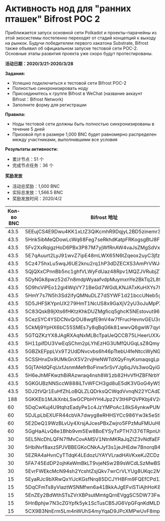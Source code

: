 # Активность нод для "ранних пташек" Bifrost POC 2
Приближается запуск основной сети Polkadot и проекты-парачейны из этой экосистемы постепенно переходят от стадий концепций к выходу на рынкок. Будучи победителем первого хакатона Substrate, Bifrost также объявил об официальном запуске тестовой сети POC-2. Основные этапы развития проекта уже скоро будут протестированы.

**活动日期：2020/3/21-2020/3/28**

**Задания:**
- Успешно подключиться к тестовой сети Bifrost POC-2
- Полностью синхронизировать ноду
- Присоединитесь к группе Bifrost в WeChat (название аккаунт Bifrost：Bifrost Network)
- Заполните форму для регистрации

**Правила:**
- Ноды тестовой сети должны быть полностью синхронизированы в течение 5 дней
- Призовой пул в размере 1,000 BNC будет равномерно распределен между участниками, выполнившими все условия

**Результаты активности:**

- 累计节点：51 个
- 完成节点任务：36 个

**奖励发放**

- 活动总奖励：1,000 BNC
- 实际总发放：1,566.5 BNC
- 奖励发放时间：2020/4/2

| Кол-во BNC | Bifrost 地址                                       |
| ---------- | ------------------------------------------------ |
| 43.5       | 5EEujCS4E9Dwu4KK1xLtZ3QiKcmhR9DqjyL2BD5zinemr3NF |
| 43.5       | 5Hnk5ibMeQDowLcWq68Feg7seRkhdKatpFRKogsgBtJ8F7YQ |
| 43.5       | 5Fv2XxRqigzHoD6PBx3P87M7yjWfRnAW4vaJsZMgSdVxc4o8 |
| 43.5       | 5E7qAuurt2LyJ91wvZ7ipE48mLWX65N6tZqeox2uyC3jfzZp |
| 43.5       | 5Cz475hxLu5wqJ6UE2knu2rq1hP3dDZECXS3AmPrVWJe1DtN |
| 43.5       | 5QjQXxCPnnBb5nc1ghfVLWyFdUaz48Rpv1MQZJVRubjZTDTn |
| 43.5       | 5DyNGk8pwz52d7n8mdpWyaafvdpMuymxnYe2BkTq2L8fbvYk |
| 43.5       | 5D9hcViPEo12gi4WqVY71BeGd7WGdLKNJATxKuHXYs7hnqjy |
| 43.5       | 5HmY7s7N5h3Sd2ifyQMNuDLZ7dSYWF1d21bccUNeb5gpKzyn |
| 43.5       | 5D5JHFSKYpnUX279HmT1NcUS8x9GaXjV2yU3oJuMpPX8Dfph |
| 43.5       | 5C83QskB9jXts6fHKtzKhkDUZMgficq5ghcK5NEstovut96n |
| 43.5       | 5CezSYC4YSDCNvQrDU8wgfE9nV4w7fFrucHevnvGEU3s6n8D |
| 43.5       | 5CkMj9YpHX6bC55SMEs7y8qBqG6k81wwvQ6gwW7qyQxnxLFc |
| 43.5       | 5GTQZKzYX8JAgRXAqNxMLBcTpaUeQCCB75LHeerUXXAkMNcE |
| 43.5       | 5H11pifDU3VwEqSChm2pLYhEzHG3UMfQUGqLsZ8QmyRwm3dS |
| 43.5       | 5GBZkEFppLVx9T2UdDNvcvbs6h46pTtebU4feNtccWyNGsvt |
| 43.5       | 5CSSHnxDx9UMkGnX5V2rvjHeNWTdXQyFnyKsmaqsgLp3uMMY |
| 43.5       | 5GjTAHdQFqUxfJsnmMefrBoFinw5rSvYJg6qJVs3woQyiG25 |
| 43.5       | 5H6eJhMFKwzhBiRAzwraq4nsh8W1zb82HvVfHZBFNrbYnf9Z |
| 43.5       | 5GKGUBzNNSccW888iLTvWFCH3gd8uE5dK3VGoG4yWSBs98ZB |
| 43.5       | 5DJ2tVQr1EuHfZhLoBQLZLQDrksQCWqdVvnqN22YCAdDobAt |
| 188        | 5GKKEb1MJkXnbLSwGCPbHYH4Jpz2V3tHiPQVPKbj4V2uL3Xi |
| 60         | 5DqCwKuj4U9tqhzEadyPe1c4JzYMPoAc18kS4ynkwPUMZ3Cn |
| 60         | 5DJLpLbEXUFR44cbVA7dwyg8eRHHSYCc986Yw3k5eStFvynW |
| 60         | 5E2DeQ19WzBLvUy4XrsjAJcesPBxZwjro5FPzMuFMUuHEYT9 |
| 60         | 5GgHaALvQ8e1Bhb9vm5Ew8BoEYSyTxPTH7i376TRpnUtxpMG |
| 30         | 5EL5NcDhLQFN7fMvCovAMSV1NtnMKRaJqZtZ3vNdfaEFGSB7 |
| 30         | 5HbiNvf8axzSPJVBBEGKoCNkAJyf3s1jeJHEdw7BnorqB4GW |
| 30         | 5EZRA4aHvnCyTTdqK4LEdozUYAYVLradHAVKxeKJZCDzs7xW |
| 30         | 5FA745EdDP2ojhKeWmBkLT9vjeNSw2B9sWCdLSzMwBSBQWjA |
| 30         | 5EvrFWEkcMcN94sh2YcshtZsjQkv7wrCrVLYUg8UKqc2M86Z |
| 15         | 5EyaRJc9bXRwQxYiJcKGsfNrq85DCJYHBFm9FQEfCPd1Z2gs |
| 15         | 5DqCFmTs8yViaztWSNMfwn6a41BkkAJgEFviSTiAjhHoK8SF |
| 15         | 5EnZEy2BdWthSTsZVrXBPsutMmtgQrnEVggSC5DW73FwLSP4 |
| 15         | 5HnBphjw7N3cZGYpfk5yk1ScTusCB5JG6VpGFqnKdMLD85Ds |
| 15         | 5CX9B3NnErm5Lm4nWUhS4myYqaD9JPcXMPwUvF8mpQQvHwLk |